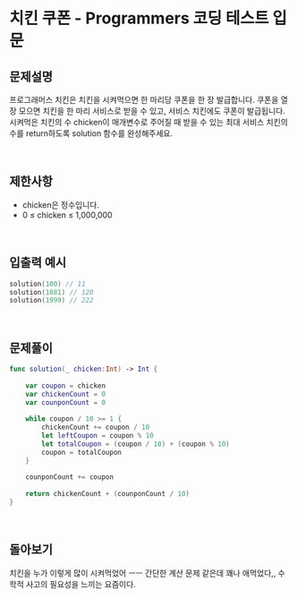 # 치킨 쿠폰 - Programmers 코딩 테스트 입문

## 문제설명
프로그래머스 치킨은 치킨을 시켜먹으면 한 마리당 쿠폰을 한 장 발급합니다. 쿠폰을 열 장 모으면 치킨을 한 마리 서비스로 받을 수 있고, 서비스 치킨에도 쿠폰이 발급됩니다. 시켜먹은 치킨의 수 chicken이 매개변수로 주어질 때 받을 수 있는 최대 서비스 치킨의 수를 return하도록 solution 함수를 완성해주세요.

<br>

## 제한사항
- chicken은 정수입니다.
- 0 ≤ chicken ≤ 1,000,000

<br>

## 입출력 예시
~~~swift
solution(100) // 11
solution(1081) // 120
solution(1999) // 222
~~~

<br>

## 문제풀이
~~~swift
func solution(_ chicken:Int) -> Int {
    
    var coupon = chicken
    var chickenCount = 0
    var counponCount = 0
    
    while coupon / 10 >= 1 {
        chickenCount += coupon / 10
        let leftCoupon = coupon % 10
        let totalCoupon = (coupon / 10) + (coupon % 10)
        coupon = totalCoupon
    }
    
    counponCount += coupon
    
    return chickenCount + (counponCount / 10)
}
~~~

<br>

## 돌아보기
치킨을 누가 이렇게 많이 시켜먹었어 ㅡㅡ 간단한 계산 문제 같은데 꽤나 애먹었다,, 수학적 사고의 필요성을 느끼는 요즘이다.